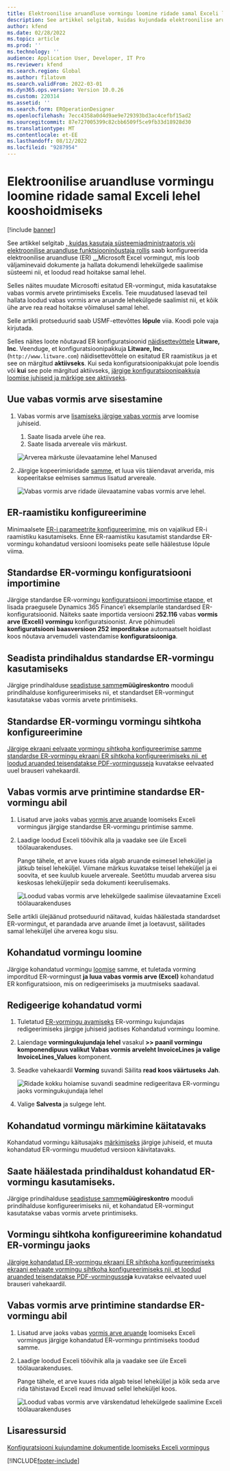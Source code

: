 ```yaml
---
title: Elektroonilise aruandluse vormingu loomine ridade samal Exceli lehel kooshoidmiseks
description: See artikkel selgitab, kuidas kujundada elektroonilise aruandluse (ER) vormingut, mis hoiab read kokku samal Microsoft Excel leheküljel.
author: kfend
ms.date: 02/28/2022
ms.topic: article
ms.prod: ''
ms.technology: ''
audience: Application User, Developer, IT Pro
ms.reviewer: kfend
ms.search.region: Global
ms.author: filatovm
ms.search.validFrom: 2022-03-01
ms.dyn365.ops.version: Version 10.0.26
ms.custom: 220314
ms.assetid: ''
ms.search.form: EROperationDesigner
ms.openlocfilehash: 7ecc4358a0d4d9ae9e729393bd3ac4cefbf15ad2
ms.sourcegitcommit: 87e727005399c82cbb6509f5ce9fb33d18928d30
ms.translationtype: MT
ms.contentlocale: et-EE
ms.lasthandoff: 08/12/2022
ms.locfileid: "9287954"
---
```

# <a name="design-an-er-format-to-keep-rows-together-on-the-same-excel-page"></a>Elektroonilise aruandluse vormingu loomine ridade samal Exceli lehel kooshoidmiseks

[!include [banner](../includes/banner.md)]


See artikkel selgitab [, kuidas kasutaja süsteemiadministraatoris või elektroonilise aruandluse funktsiooninõustaja rollis](general-electronic-reporting.md) saab konfigureerida elektroonilise aruandluse (ER) [...](er-overview-components.md#format-component)Microsoft Excel vormingut, mis loob väljaminevaid dokumente ja hallata dokumendi lehekülgede saalimise süsteemi nii, et loodud read hoitakse samal lehel.

Selles näites muudate Microsofti esitatud ER-vormingut, mida kasutatakse vabas vormis arvete printimiseks Excelis. Teie muudatused lasevad teil hallata loodud vabas vormis arve aruande lehekülgede saalimist nii, et kõik ühe arve rea read hoitakse võimalusel samal lehel.

Selle artikli protseduurid saab USMF-ettevõttes **lõpule** viia. Koodi pole vaja kirjutada.

Selles näites loote nõutavad ER konfiguratsioonid [näidisettevõttele](general-electronic-reporting.md#Configuration) **Litware, Inc**. Veenduge, et konfiguratsioonipakkuja **Litware, Inc.** (`http://www.litware.com`) näidisettevõttele on esitatud ER raamistikus ja et see on märgitud **aktiivseks**. Kui seda konfiguratsioonipakkujat pole loendis või **kui** see pole märgitud aktiivseks, [järgige konfiguratsioonipakkuja loomise juhiseid ja märkige see aktiivseks](tasks/er-configuration-provider-mark-it-active-2016-11.md).

## <a name="enter-a-new-free-text-invoice"></a>Uue vabas vormis arve sisestamine

1. Vabas vormis arve [lisamiseks järgige vabas vormis](../../../finance/accounts-receivable/create-free-text-invoice-new.md#create-a-free-text-invoice-1) arve loomise juhiseid.

    1. Saate lisada arvele ühe rea.
    2. Saate lisada arvereale viis märkust.

    ![Arverea märkuste ülevaatamine lehel Manused](./media/er-keep-excel-rows-together-notes.png)

2. Järgige kopeerimisridade [samme](../../../finance/accounts-receivable/create-free-text-invoice-new.md#copy-lines), et luua viis täiendavat arverida, mis kopeeritakse eelmises sammus lisatud arvereale.

    ![Vabas vormis arve ridade ülevaatamine vabas vormis arve lehel.](./media/er-keep-excel-rows-together-invoice.png)

## <a name="configure-the-er-framework"></a>ER-raamistiku konfigureerimine

Minimaalsete [ER-i parameetrite konfigureerimine](er-quick-start2-customize-report.md#ConfigureFramework), mis on vajalikud ER-i raamistiku kasutamiseks. Enne ER-raamistiku kasutamist standardse ER-vormingu kohandatud versiooni loomiseks peate selle häälestuse lõpule viima.

## <a name="import-the-standard-er-format-configuration"></a>Standardse ER‑vormingu konfiguratsiooni importimine

Järgige standardse ER-vormingu [konfiguratsiooni importimise etappe](er-quick-start2-customize-report.md#ImportERSolution1), et lisada praegusele Dynamics 365 Finance’i eksemplarile standardsed ER-konfiguratsioonid. Näiteks saate importida versiooni **252.116** vabas **vormis arve (Exceli) vormingu** konfiguratsioonist. Arve põhimudeli **konfiguratsiooni baasversioon 252** **imporditakse** automaatselt hoidlast koos nõutava arvemudeli vastendamise **konfiguratsiooniga**.

## <a name="set-up-print-management-to-use-the-standard-er-format"></a>Seadista prindihaldus standardse ER-vormingu kasutamiseks

Järgige prindihalduse [seadistuse samme](er-embed-images-header-footer-excel-reports.md#ConfigurePrintManagement1)**müügireskontro** mooduli prindihalduse konfigureerimiseks nii, et standardset ER-vormingut kasutatakse vabas vormis arvete printimiseks.

## <a name="configure-a-format-destination-for-the-standard-er-format"></a>Standardse ER-vormingu vormingu sihtkoha konfigureerimine

[Järgige ekraani eelvaate vormingu sihtkoha konfigureerimise samme standardse ER-vormingu ekraani ER sihtkoha konfigureerimiseks nii, et loodud aruanded teisendatakse PDF-vormingusse](er-quick-start1-new-solution.md#ConfigureDestination)[ja](er-destination-type-screen.md) kuvatakse eelvaated uuel brauseri vahekaardil.

## <a name="print-a-free-text-invoice-by-using-the-standard-er-format"></a>Vabas vormis arve printimine standardse ER-vormingu abil

1. Lisatud arve jaoks vabas [vormis arve aruande](er-embed-images-header-footer-excel-reports.md#ProcessInvoice1) loomiseks Exceli vormingus järgige standardse ER-vormingu printimise samme.
2. Laadige loodud Exceli töövihik alla ja vaadake see üle Exceli töölauarakenduses.

    Pange tähele, et arve kuues rida algab aruande esimesel leheküljel ja jätkub teisel leheküljel. Viimane märkus kuvatakse teisel leheküljel ja ei soovita, et see kuulub kuuele arvereale. Seetõttu muudab arverea sisu keskosas leheküljepiir seda dokumenti keerulisemaks.

    ![Loodud vabas vormis arve lehekülgede saalimise ülevaatamine Exceli töölauarakenduses](./media/er-keep-excel-rows-together-invoice1.gif)

Selle artikli ülejäänud protseduurid näitavad, kuidas häälestada standardset ER-vormingut, et parandada arve aruande ilmet ja loetavust, säilitades samal leheküljel ühe arverea kogu sisu.

## <a name="create-a-custom-format"></a>Kohandatud vormingu loomine

Järgige kohandatud vormingu [loomise](er-embed-images-header-footer-excel-reports.md#DeriveProvidedFormat) samme, et tuletada vorming imporditud ER-vormingust **ja luua vabas vormis arve (Excel)** kohandatud ER konfiguratsioon, mis on redigeerimiseks ja muutmiseks saadaval.

## <a name="edit-the-custom-format"></a>Redigeerige kohandatud vormi

1. Tuletatud [ER-vormingu avamiseks](er-embed-images-header-footer-excel-reports.md#ConfigureDerivedFormat) ER-vormingu kujundajas redigeerimiseks järgige juhiseid jaotises Kohandatud vormingu loomine.
2. Laiendage **vormingukujundaja lehel** vasakul **\>\> paanil vormingu komponendipuus valikut Vabas vormis arveleht InvoiceLines** **ja valige InvoiceLines_Values** komponent.
3. Seadke vahekaardil **Vorming** suvandi Säilita **read koos väärtuseks** **Jah**.

    ![Ridade kokku hoiamise suvandi seadmine redigeeritava ER-vormingu jaoks vormingukujundaja lehel](./media/er-keep-excel-rows-together-format.png)

4. Valige **Salvesta** ja sulgege leht.

## <a name="mark-the-custom-format-as-runnable"></a>Kohandatud vormingu märkimine käitatavaks

Kohandatud vormingu käitusajaks [märkimiseks](er-embed-images-header-footer-excel-reports.md#MarkFormatRunnable) järgige juhiseid, et muuta kohandatud ER-vormingu muudetud versioon käivitatavaks.

## <a name="set-up-print-management-to-use-the-custom-er-format"></a>Saate häälestada prindihaldust kohandatud ER-vormingu kasutamiseks.

Järgige prindihalduse [seadistuse samme](er-embed-images-header-footer-excel-reports.md#ConfigurePrintManagement2)**müügireskontro** mooduli prindihalduse konfigureerimiseks nii, et kohandatud ER-vormingut kasutatakse vabas vormis arvete printimiseks.

## <a name="configure-a-format-destination-for-the-custom-er-format"></a>Vormingu sihtkoha konfigureerimine kohandatud ER-vormingu jaoks

[Järgige kohandatud ER-vormingu ekraani ER sihtkoha konfigureerimiseks ekraani eelvaate vormingu sihtkoha konfigureerimiseks nii, et loodud aruanded teisendatakse PDF-vormingusse](er-quick-start1-new-solution.md#ConfigureDestination)**ja** kuvatakse eelvaated uuel brauseri vahekaardil.

## <a name="print-a-free-text-invoice-by-using-the-custom-er-format"></a>Vabas vormis arve printimine standardse ER-vormingu abil

1. Lisatud arve jaoks vabas [vormis arve aruande](er-embed-images-header-footer-excel-reports.md#ProcessInvoice2) loomiseks Exceli vormingus järgige kohandatud ER-vormingu printimiseks toodud samme.
2. Laadige loodud Exceli töövihik alla ja vaadake see üle Exceli töölauarakenduses.

    Pange tähele, et arve kuues rida algab teisel leheküljel ja kõik seda arve rida tähistavad Exceli read ilmuvad sellel leheküljel koos.

    ![Loodud vabas vormis arve värskendatud lehekülgede saalimine Exceli töölauarakenduses](./media/er-keep-excel-rows-together-invoice2.gif)

## <a name="additional-resources"></a>Lisaressursid

[Konfiguratsiooni kujundamine dokumentide loomiseks Exceli vormingus](er-fillable-excel.md)

[!INCLUDE[footer-include](../../../includes/footer-banner.md)]
